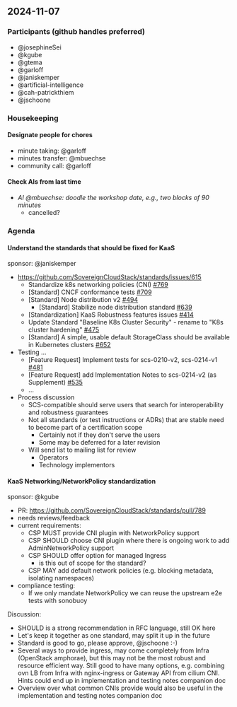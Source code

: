 ## 2024-11-07

### Participants (github handles preferred)

- @josephineSei
- @kgube
- @gtema
- @garloff
- @janiskemper
- @artificial-intelligence
- @cah-patrickthiem
- @jschoone
 
### Housekeeping

#### Designate people for chores

- minute taking: @garloff
- minutes transfer: @mbuechse
- community call: @garloff

#### Check AIs from last time

- _AI @mbuechse: doodle the workshop date, e.g., two blocks of 90 minutes_
    - cancelled?

### Agenda

#### Understand the standards that should be fixed for KaaS

sponsor: @janiskemper

- https://github.com/SovereignCloudStack/standards/issues/615
    - Standardize k8s networking policies (CNI) [#769](https://github.com/SovereignCloudStack/standards/issues/769)
    - [Standard] CNCF conformance tests [#709](https://github.com/SovereignCloudStack/standards/issues/709)
    - [Standard] Node distribution v2 [#494](https://github.com/SovereignCloudStack/standards/issues/494)
        - [Standard] Stabilize node distribution standard [#639](https://github.com/SovereignCloudStack/standards/issues/639)
    - [Standardization] KaaS Robustness features issues [#414](https://github.com/SovereignCloudStack/issues/issues/414)
    - Update Standard "Baseline K8s Cluster Security" - rename to "K8s cluster hardening" [#475](https://github.com/SovereignCloudStack/standards/issues/475)
    - [Standard] A simple, usable default StorageClass should be available in Kubernetes clusters [#652](https://github.com/SovereignCloudStack/standards/issues/652)
- Testing ...
    - [Feature Request] Implement tests for scs-0210-v2, scs-0214-v1 [#481](https://github.com/SovereignCloudStack/standards/issues/481)
    - [Feature Request] add Implementation Notes to scs-0214-v2 (as Supplement) [#535](https://github.com/SovereignCloudStack/standards/issues/535)
    - ...
- Process discussion
    - SCS-compatible should serve users that search for interoperability and robustness guarantees
    - Not all standards (or test instructions or ADRs) that are stable need to become part of a certification scope
        - Certainly not if they don't serve the users
        - Some may be deferred for a later revision
    - Will send list to mailing list for review
        - Operators
        - Technology implementors


#### KaaS Networking/NetworkPolicy standardization

sponsor: @kgube

- PR: https://github.com/SovereignCloudStack/standards/pull/789
- needs reviews/feedback
- current requirements:
    - CSP MUST provide CNI plugin with NetworkPolicy support
    - CSP SHOULD choose CNI plugin where there is ongoing work to add AdminNetworkPolicy support
    - CSP SHOULD offer option for managed Ingress
        - is this out of scope for the standard?
    - CSP MAY add default network policies (e.g. blocking metadata, isolating namespaces)
- compliance testing:
    - If we only mandate NetworkPolicy we can reuse the upstream e2e tests with sonobuoy

Discussion:

- SHOULD is a strong recommendation in RFC language, still OK here
- Let's keep it together as one standard, may split it up in the future
- Standard is good to go, please approve, @jschoone :-)
- Several ways to provide ingress, may come completely from Infra (OpenStack amphorae), but this may not be the most robust and resource efficient way. Still good to have many options, e.g. combining ovn LB from Infra with nginx-ingress or Gateway API from cilium CNI. Hints could end up in implementation and testing notes companion doc
- Overview over what common CNIs provide would also be useful in the implementation and testing notes companion doc
